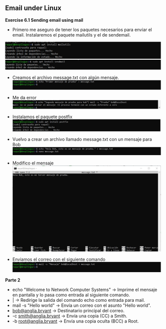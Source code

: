 ## Email under Linux

**Exercise 6.1 Sending email using mail**

- Primero me aseguro de tener los paquetes necesarios para enviar el email. Instalaremos el paquete mailutils y el de sendemail.

![C1.jpg](https://github.com/Rardati/Despliegue/blob/main/Slackware/CapturasE/C1.jpg)
![C1a.jpg](https://github.com/Rardati/Despliegue/blob/main/Slackware/CapturasE/C1a.jpg)

-  Creamos el archivo message.txt con algún mensaje.
![C2.jpg](https://github.com/Rardati/Despliegue/blob/main/Slackware/CapturasE/C2.jpg)

- Me da error
![Error.jpg](https://github.com/Rardati/Despliegue/blob/main/Slackware/CapturasE/Error.jpg)

- Instalamos el paquete postfix
![C1b.jpg](https://github.com/Rardati/Despliegue/blob/main/Slackware/CapturasE/C1b.jpg)

- Vuelvo a crear un archivo llamado message.txt con un mensaje para Bob
![C3.jpg](https://github.com/Rardati/Despliegue/blob/main/Slackware/CapturasE/C3.jpg)

- Modifico el mensaje 
![C3nano.jpg](https://github.com/Rardati/Despliegue/blob/main/Slackware/CapturasE/C3nano.jpg)

- Enviamos el correo con el siguiente comando
![C3b.jpg](https://github.com/Rardati/Despliegue/blob/main/Slackware/CapturasE/C3b.jpg)




**Parte 2**
- echo "Welcome to Network Computer Systems" → Imprime el mensaje en pantalla y lo pasa como entrada al siguiente comando.
- | → Redirige la salida del comando echo como entrada para mail.
- mail -s "Hello world" → Envía un correo con el asunto "Hello world".
- bob@anglia.bryant → Destinatario principal del correo.
- -c smith@anglia.bryant → Envía una copia (CC) a Smith.
- -b root@anglia.bryant → Envía una copia oculta (BCC) a Root.





